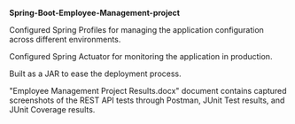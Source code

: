 **Spring-Boot-Employee-Management-project**

Configured Spring Profiles for managing the application configuration across different environments.

Configured Spring Actuator for monitoring the application in production.

Built as a JAR to ease the deployment process.

"Employee Management Project Results.docx" document contains captured screenshots of the REST API tests through Postman, JUnit Test results, and JUnit Coverage results.
